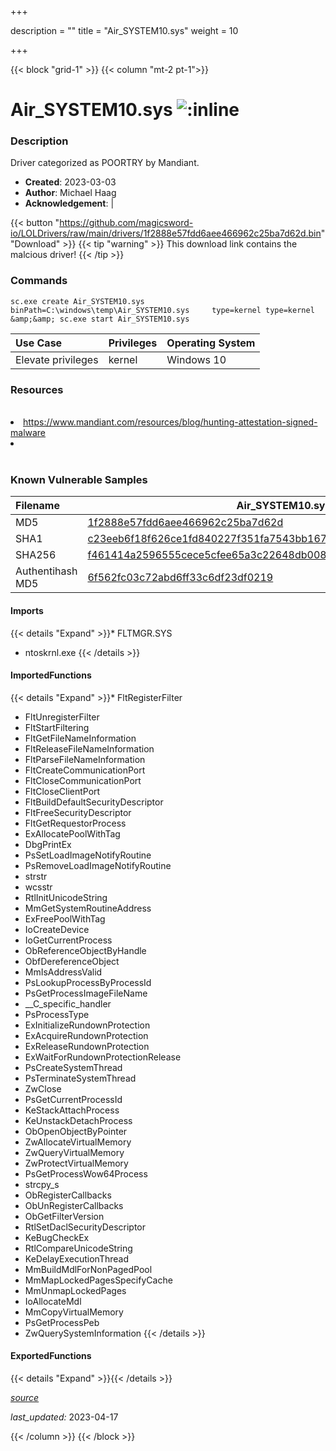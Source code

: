 +++

description = ""
title = "Air_SYSTEM10.sys"
weight = 10

+++


{{< block "grid-1" >}}
{{< column "mt-2 pt-1">}}


# Air_SYSTEM10.sys ![:inline](/images/twitter_verified.png) 


### Description

Driver categorized as POORTRY by Mandiant.

- **Created**: 2023-03-03
- **Author**: Michael Haag
- **Acknowledgement**:  | [](https://twitter.com/)

{{< button "https://github.com/magicsword-io/LOLDrivers/raw/main/drivers/1f2888e57fdd6aee466962c25ba7d62d.bin" "Download" >}}
{{< tip "warning" >}}
This download link contains the malcious driver!
{{< /tip >}}

### Commands

```
sc.exe create Air_SYSTEM10.sys binPath=C:\windows\temp\Air_SYSTEM10.sys     type=kernel type=kernel &amp;&amp; sc.exe start Air_SYSTEM10.sys
```

| Use Case | Privileges | Operating System | 
|:---- | ---- | ---- |
| Elevate privileges | kernel | Windows 10 |

### Resources
<br>
<li><a href="https://www.mandiant.com/resources/blog/hunting-attestation-signed-malware">https://www.mandiant.com/resources/blog/hunting-attestation-signed-malware</a></li>
<li><a href=""></a></li>
<br>

### Known Vulnerable Samples

| Filename | Air_SYSTEM10.sys |
|:---- | ---- | 
| MD5 | <a href="https://www.virustotal.com/gui/file/1f2888e57fdd6aee466962c25ba7d62d">1f2888e57fdd6aee466962c25ba7d62d</a> |
| SHA1 | <a href="https://www.virustotal.com/gui/file/c23eeb6f18f626ce1fd840227f351fa7543bb167">c23eeb6f18f626ce1fd840227f351fa7543bb167</a> |
| SHA256 | <a href="https://www.virustotal.com/gui/file/f461414a2596555cece5cfee65a3c22648db0082ca211f6238af8230e41b3212">f461414a2596555cece5cfee65a3c22648db0082ca211f6238af8230e41b3212</a> |
| Authentihash MD5 | <a href="https://www.virustotal.com/gui/search/authentihash%253A6f562fc03c72abd6ff33c6df23df0219">6f562fc03c72abd6ff33c6df23df0219</a> || Authentihash SHA1 | <a href="https://www.virustotal.com/gui/search/authentihash%253A7435b3f4c67217bfcdcfa9d940b12e5d5d6a22da">7435b3f4c67217bfcdcfa9d940b12e5d5d6a22da</a> || Authentihash SHA256 | <a href="https://www.virustotal.com/gui/search/authentihash%253A9c31a9fbf833b732b5f3f06c31e200994a65ce187260e66eff62278660dba4ef">9c31a9fbf833b732b5f3f06c31e200994a65ce187260e66eff62278660dba4ef</a> || Signature | Microsoft Windows Hardware Compatibility Publisher, Microsoft Windows Third Party Component CA 2014, Microsoft Root Certificate Authority 2010   |
#### Imports
{{< details "Expand" >}}* FLTMGR.SYS
* ntoskrnl.exe
{{< /details >}}
#### ImportedFunctions
{{< details "Expand" >}}* FltRegisterFilter
* FltUnregisterFilter
* FltStartFiltering
* FltGetFileNameInformation
* FltReleaseFileNameInformation
* FltParseFileNameInformation
* FltCreateCommunicationPort
* FltCloseCommunicationPort
* FltCloseClientPort
* FltBuildDefaultSecurityDescriptor
* FltFreeSecurityDescriptor
* FltGetRequestorProcess
* ExAllocatePoolWithTag
* DbgPrintEx
* PsSetLoadImageNotifyRoutine
* PsRemoveLoadImageNotifyRoutine
* strstr
* wcsstr
* RtlInitUnicodeString
* MmGetSystemRoutineAddress
* ExFreePoolWithTag
* IoCreateDevice
* IoGetCurrentProcess
* ObReferenceObjectByHandle
* ObfDereferenceObject
* MmIsAddressValid
* PsLookupProcessByProcessId
* PsGetProcessImageFileName
* __C_specific_handler
* PsProcessType
* ExInitializeRundownProtection
* ExAcquireRundownProtection
* ExReleaseRundownProtection
* ExWaitForRundownProtectionRelease
* PsCreateSystemThread
* PsTerminateSystemThread
* ZwClose
* PsGetCurrentProcessId
* KeStackAttachProcess
* KeUnstackDetachProcess
* ObOpenObjectByPointer
* ZwAllocateVirtualMemory
* ZwQueryVirtualMemory
* ZwProtectVirtualMemory
* PsGetProcessWow64Process
* strcpy_s
* ObRegisterCallbacks
* ObUnRegisterCallbacks
* ObGetFilterVersion
* RtlSetDaclSecurityDescriptor
* KeBugCheckEx
* RtlCompareUnicodeString
* KeDelayExecutionThread
* MmBuildMdlForNonPagedPool
* MmMapLockedPagesSpecifyCache
* MmUnmapLockedPages
* IoAllocateMdl
* MmCopyVirtualMemory
* PsGetProcessPeb
* ZwQuerySystemInformation
{{< /details >}}
#### ExportedFunctions
{{< details "Expand" >}}{{< /details >}}



[*source*](https://github.com/magicsword-io/LOLDrivers/tree/main/yaml/air_system10.yaml)

*last_updated:* 2023-04-17








{{< /column >}}
{{< /block >}}
